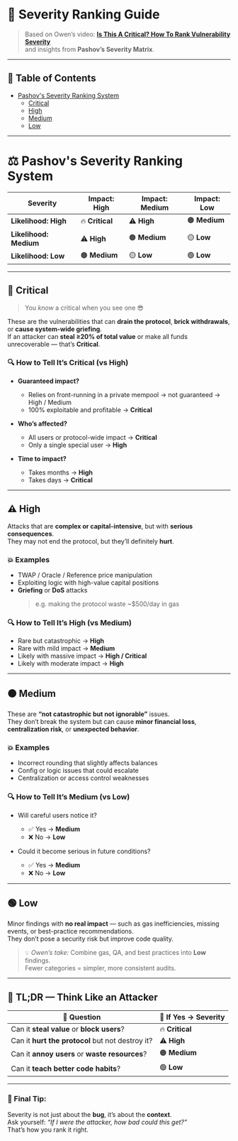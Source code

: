 # 🚨 Severity Ranking Guide

> Based on Owen’s video: [**Is This A Critical? How To Rank Vulnerability Severity**](https://www.youtube.com/watch?v=f4UdAnHUpSE)  
> and insights from **Pashov’s Severity Matrix**.

---

## 🧭 Table of Contents

- [Pashov's Severity Ranking System](#pashovs-severity-ranking-system)
  - [Critical](#critical)
  - [High](#high)
  - [Medium](#medium)
  - [Low](#low)

---

# ⚖️ Pashov's Severity Ranking System

| **Severity**        | **Impact: High** | **Impact: Medium** | **Impact: Low** |
| -------------------- | ---------------- | ------------------ | ---------------- |
| **Likelihood: High**   | 🔥 **Critical** | ⚠️ **High** | 🟠 **Medium** |
| **Likelihood: Medium** | ⚠️ **High** | 🟠 **Medium** | 🟡 **Low** |
| **Likelihood: Low**    | 🟠 **Medium** | 🟡 **Low** | 🟢 **Low** |

---

## 🧨 Critical

> You *know* a critical when you see one 😎

These are the vulnerabilities that can **drain the protocol**, **brick withdrawals**, or **cause system-wide griefing**.  
If an attacker can **steal ≥20% of total value** or make all funds unrecoverable — that’s **Critical**.

### 🔍 How to Tell It’s Critical (vs High)

- **Guaranteed impact?**
  - Relies on front-running in a private mempool → not guaranteed → High / Medium  
  - 100% exploitable and profitable → **Critical**

- **Who’s affected?**
  - All users or protocol-wide impact → **Critical**  
  - Only a single special user → **High**

- **Time to impact?**
  - Takes months → **High**  
  - Takes days → **Critical**

---

## ⚠️ High

Attacks that are **complex or capital-intensive**, but with **serious consequences**.  
They may not end the protocol, but they’ll definitely **hurt**.

### 💥 Examples

- TWAP / Oracle / Reference price manipulation  
- Exploiting logic with high-value capital positions  
- **Griefing** or **DoS** attacks  
  > e.g. making the protocol waste ~$500/day in gas  

### 🔍 How to Tell It’s High (vs Medium)

- Rare but catastrophic → **High**  
- Rare with mild impact → **Medium**  
- Likely with massive impact → **High / Critical**  
- Likely with moderate impact → **High**

---

## 🟠 Medium

These are **“not catastrophic but not ignorable”** issues.  
They don’t break the system but can cause **minor financial loss**, **centralization risk**, or **unexpected behavior**.

### 💥 Examples

- Incorrect rounding that slightly affects balances  
- Config or logic issues that could escalate  
- Centralization or access control weaknesses  

### 🔍 How to Tell It’s Medium (vs Low)

- Will careful users notice it?
  - ✅ Yes → **Medium**
  - ❌ No → **Low**

- Could it become serious in future conditions?
  - ✅ Yes → **Medium**
  - ❌ No → **Low**

---

## 🟢 Low

Minor findings with **no real impact** — such as gas inefficiencies, missing events, or best-practice recommendations.  
They don’t pose a security risk but improve code quality.

> 💡 *Owen’s take:* Combine gas, QA, and best practices into **Low** findings.  
> Fewer categories = simpler, more consistent audits.

---

## 🧩 TL;DR — Think Like an Attacker

| 🧠 **Question** | 🎯 **If Yes → Severity** |
| --------------- | ------------------------ |
| Can it **steal value** or **block users**? | 🔥 **Critical** |
| Can it **hurt the protocol** but not destroy it? | ⚠️ **High** |
| Can it **annoy users** or **waste resources**? | 🟠 **Medium** |
| Can it **teach better code habits**? | 🟢 **Low** |

---

### 🧠 Final Tip:
Severity is not just about the **bug**, it’s about the **context**.  
Ask yourself: *“If I were the attacker, how bad could this get?”*  
That’s how you rank it right.

